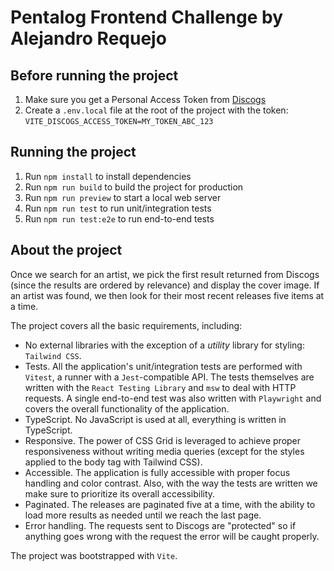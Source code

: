 # Pentalog Frontend Challenge by Alejandro Requejo

## Before running the project

1. Make sure you get a Personal Access Token from [Discogs](https://www.discogs.com/developers)
1. Create a `.env.local` file at the root of the project with the token: `VITE_DISCOGS_ACCESS_TOKEN=MY_TOKEN_ABC_123`

## Running the project

1. Run `npm install` to install dependencies
1. Run `npm run build` to build the project for production
1. Run `npm run preview` to start a local web server
1. Run `npm run test` to run unit/integration tests
1. Run `npm run test:e2e` to run end-to-end tests

## About the project

Once we search for an artist, we pick the first result returned from Discogs (since the results are ordered by relevance) and display the cover image. If an artist was found, we then look for their most recent releases five items at a time.

The project covers all the basic requirements, including:

- No external libraries with the exception of a _utility_ library for styling: `Tailwind CSS`.
- Tests. All the application's unit/integration tests are performed with `Vitest`, a runner with a `Jest`-compatible API. The tests themselves are written with the `React Testing Library` and `msw` to deal with HTTP requests. A single end-to-end test was also written with `Playwright` and covers the overall functionality of the application.
- TypeScript. No JavaScript is used at all, everything is written in TypeScript.
- Responsive. The power of CSS Grid is leveraged to achieve proper responsiveness without writing media queries (except for the styles applied to the body tag with Tailwind CSS).
- Accessible. The application is fully accessible with proper focus handling and color contrast. Also, with the way the tests are written we make sure to prioritize its overall accessibility.
- Paginated. The releases are paginated five at a time, with the ability to load more results as needed until we reach the last page.
- Error handling. The requests sent to Discogs are "protected" so if anything goes wrong with the request the error will be caught properly.

The project was bootstrapped with `Vite`.
